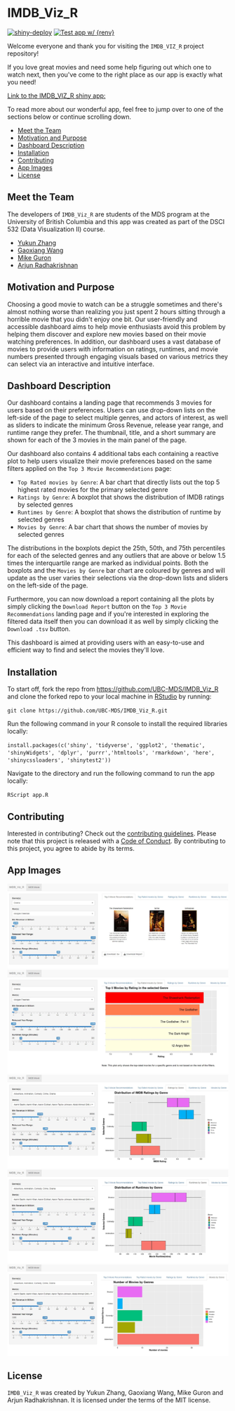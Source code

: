 # IMDB_Viz_R

[![shiny-deploy](https://github.com/UBC-MDS/IMDB_Viz_R/actions/workflows/deploy-app.yaml/badge.svg)](https://github.com/UBC-MDS/IMDB_Viz_R/actions/workflows/deploy-app.yaml) [![Test app w/ {renv}](https://github.com/UBC-MDS/IMDB_Viz_R/actions/workflows/testing.yaml/badge.svg)](https://github.com/UBC-MDS/IMDB_Viz_R/actions/workflows/testing.yaml)

Welcome everyone and thank you for visiting the `IMDB_VIZ_R` project repository!

If you love great movies and need some help figuring out which one to watch next, then you've come to the right place as our app is exactly what you need!

[Link to the IMDB_VIZ_R shiny app:](https://arjunrk.shinyapps.io/IMDB_Viz_R/)

To read more about our wonderful app, feel free to jump over to one of the sections below or continue scrolling down.

- [Meet the Team](#meet-the-team)
- [Motivation and Purpose](#motivation-and-purpose)
- [Dashboard Description](#dashboard-description)
- [Installation](#installation)
- [Contributing](#contributing)
- [App Images](#app-images)
- [License](#license)

## Meet the Team

The developers of `IMDB_Viz_R` are students of the MDS program at the University of British Columbia and this app was created as part of the DSCI 532 (Data Visualization II) course.

- [Yukun Zhang](https://github.com/yukunzGIT)
- [Gaoxiang Wang](https://github.com/louiewang820)
- [Mike Guron](https://github.com/mikeguron)
- [Arjun Radhakrishnan](https://github.com/rkrishnan-arjun)

## Motivation and Purpose

Choosing a good movie to watch can be a struggle sometimes and there's almost nothing worse than realizing you just spent 2 hours sitting through a horrible movie that you didn't enjoy one bit. Our user-friendly and accessible dashboard aims to help movie enthusiasts avoid this problem by helping them discover and explore new movies based on their movie watching preferences. In addition, our dashboard uses a vast database of movies to provide users with information on ratings, runtimes, and movie numbers presented through engaging visuals based on various metrics they can select via an interactive and intuitive interface.

## Dashboard Description

Our dashboard contains a landing page that recommends 3 movies for users based on their preferences. Users can use drop-down lists on the left-side of the page to select multiple genres, and actors of interest, as well as sliders to indicate the minimum Gross Revenue, release year range, and runtime range they prefer. The thumbnail, title, and a short summary are shown for each of the 3 movies in the main panel of the page.

Our dashboard also contains 4 additional tabs each containing a reactive plot to help users visualize their movie preferences based on the same filters applied on the `Top 3 Movie Recommendations` page:

- `Top Rated movies by Genre`: A bar chart that directly lists out the top 5 highest rated movies for the primary selected genre
- `Ratings by Genre`: A boxplot that shows the distribution of IMDB ratings by selected genres
- `Runtimes by Genre`: A boxplot that shows the distribution of runtime by selected genres
- `Movies by Genre`: A bar chart that shows the number of movies by selected genres

The distributions in the boxplots depict the 25th, 50th, and 75th percentiles for each of the selected genres and any outliers that are above or below 1.5 times the interquartile range are marked as individual points. Both the boxplots and the `Movies by Genre` bar chart are coloured by genres and will update as the user varies their selections via the drop-down lists and sliders on the left-side of the page. 

Furthermore, you can now download a report containing all the plots by simply clicking the `Download Report` button on the `Top 3 Movie Recommendations` landing page and if you're interested in exploring the filtered data itself then you can download it as well by simply clicking the `Download .tsv` button.

This dashboard is aimed at providing users with an easy-to-use and efficient way to find and select the movies they'll love.

## Installation

To start off, fork the repo from <https://github.com/UBC-MDS/IMDB_Viz_R> and clone the forked repo to your local machine in [RStudio](https://posit.co/download/rstudio-desktop/) by running:

`git clone https://github.com/UBC-MDS/IMDB_Viz_R.git`

Run the following command in your R console to install the required libraries locally:

`install.packages(c('shiny', 'tidyverse', 'ggplot2', 'thematic', 'shinyWidgets', 'dplyr', 'purrr','htmltools', 'rmarkdown', 'here', 'shinycssloaders', 'shinytest2'))`

Navigate to the directory and run the following command to run the app locally:

`RScript app.R`

## Contributing

Interested in contributing? Check out the [contributing guidelines](https://github.com/UBC-MDS/IMDB_Viz_R/blob/main/CONTRIBUTING.md). Please note that this project is released with a [Code of Conduct](https://github.com/UBC-MDS/IMDB_Viz_R/blob/main/CODE_OF_CONDUCT.md). By contributing to this project, you agree to abide by its terms.

## App Images

<img src="images/Recommendations.JPG"/>

<img src="images/Top_5_Movies.JPG"/>

<img src="images/Ratings_Plot.JPG"/>

<img src="images/Runtime_Plot.JPG"/>

<img src="images/Movie_counts.JPG"/>

## License

`IMDB_Viz_R` was created by Yukun Zhang, Gaoxiang Wang, Mike Guron and Arjun Radhakrishnan. It is licensed under the terms of the MIT license.
